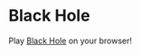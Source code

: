# Black Hole

Play [Black Hole](https://xyntechx.github.io/BlackHole-Game/index.html) on your browser! 
